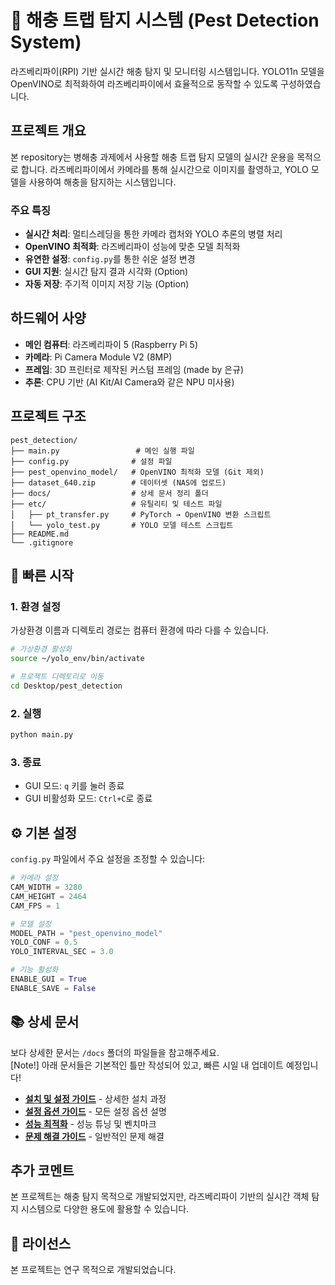 # 🐛 해충 트랩 탐지 시스템 (Pest Detection System)

라즈베리파이(RPI) 기반 실시간 해충 탐지 및 모니터링 시스템입니다. YOLO11n 모델을 OpenVINO로 최적화하여 라즈베리파이에서 효율적으로 동작할 수 있도록 구성하였습니다.

## 프로젝트 개요

본 repository는 병해충 과제에서 사용할 해충 트랩 탐지 모델의 실시간 운용을 목적으로 합니다. 라즈베리파이에서 카메라를 통해 실시간으로 이미지를 촬영하고, YOLO 모델을 사용하여 해충을 탐지하는 시스템입니다.

### 주요 특징

- **실시간 처리**: 멀티스레딩을 통한 카메라 캡처와 YOLO 추론의 병렬 처리
- **OpenVINO 최적화**: 라즈베리파이 성능에 맞춘 모델 최적화
- **유연한 설정**: `config.py`를 통한 쉬운 설정 변경
- **GUI 지원**: 실시간 탐지 결과 시각화 (Option)
- **자동 저장**: 주기적 이미지 저장 기능 (Option)

## 하드웨어 사양

- **메인 컴퓨터**: 라즈베리파이 5 (Raspberry Pi 5)
- **카메라**: Pi Camera Module V2 (8MP)
- **프레임**: 3D 프린터로 제작된 커스텀 프레임 (made by 은규)
- **추론**: CPU 기반 (AI Kit/AI Camera와 같은 NPU 미사용)

## 프로젝트 구조

```
pest_detection/
├── main.py                 # 메인 실행 파일
├── config.py              # 설정 파일
├── pest_openvino_model/   # OpenVINO 최적화 모델 (Git 제외)
├── dataset_640.zip        # 데이터셋 (NAS에 업로드)
├── docs/                  # 상세 문서 정리 폴더
├── etc/                   # 유틸리티 및 테스트 파일
│   ├── pt_transfer.py     # PyTorch → OpenVINO 변환 스크립트
│   └── yolo_test.py       # YOLO 모델 테스트 스크립트
├── README.md
└── .gitignore
```

## 🚀 빠른 시작

### 1. 환경 설정
가상환경 이름과 디렉토리 경로는 컴퓨터 환경에 따라 다를 수 있습니다.

```bash
# 가상환경 활성화
source ~/yolo_env/bin/activate

# 프로젝트 디렉토리로 이동
cd Desktop/pest_detection
```

### 2. 실행

```bash
python main.py
```

### 3. 종료

- GUI 모드: `q` 키를 눌러 종료
- GUI 비활성화 모드: `Ctrl+C`로 종료

## ⚙️ 기본 설정

`config.py` 파일에서 주요 설정을 조정할 수 있습니다:

```python
# 카메라 설정
CAM_WIDTH = 3280
CAM_HEIGHT = 2464
CAM_FPS = 1

# 모델 설정
MODEL_PATH = "pest_openvino_model"
YOLO_CONF = 0.5
YOLO_INTERVAL_SEC = 3.0

# 기능 활성화
ENABLE_GUI = True
ENABLE_SAVE = False
```

## 📚 상세 문서

보다 상세한 문서는 `/docs` 폴더의 파일들을 참고해주세요.<br>
[Note!] 아래 문서들은 기본적인 틀만 작성되어 있고, 빠른 시일 내 업데이트 예정입니다!
- **[설치 및 설정 가이드](docs/setup.md)** - 상세한 설치 과정
- **[설정 옵션 가이드](docs/configuration.md)** - 모든 설정 옵션 설명
- **[성능 최적화](docs/performance.md)** - 성능 튜닝 및 벤치마크
- **[문제 해결 가이드](docs/troubleshooting.md)** - 일반적인 문제 해결

## 추가 코멘트

본 프로젝트는 해충 탐지 목적으로 개발되었지만, 라즈베리파이 기반의 실시간 객체 탐지 시스템으로 다양한 용도에 활용할 수 있습니다.

## 📄 라이선스

본 프로젝트는 연구 목적으로 개발되었습니다.